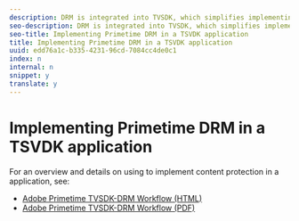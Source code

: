 ```yaml
---
description: DRM is integrated into TVSDK, which simplifies implementing content protection in a TVSDK application.
seo-description: DRM is integrated into TVSDK, which simplifies implementing content protection in a TVSDK application.
seo-title: Implementing Primetime DRM in a TSVDK application
title: Implementing Primetime DRM in a TSVDK application
uuid: edd76a1c-b335-4231-96cd-7084cc4de0c1
index: n
internal: n
snippet: y
translate: y
---
```


# Implementing Primetime DRM in a TSVDK application

For an overview and details on using  <!-- PH element: phrases/drm-short --> to implement content protection in a <!-- PH element: phrases/primetime-sdk-name --> application, see:

* [Adobe Primetime TVSDK-DRM Workflow (HTML)](http://help.adobe.com/en_US/primetime/drm/tvsdk-drm-workflow/index.html)
* [Adobe Primetime TVSDK-DRM Workflow (PDF)](http://help.adobe.com/en_US/primetime/drm/tvsdk-drm-workflow/drm_tvsdk_drm_workflow.pdf)

